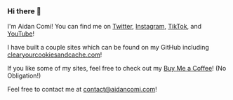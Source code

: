 ### Hi there 👋

I'm Aidan Comi!
You can find me on [Twitter](https://twitter.com/aidancomi), [Instagram](https://www.instagram.com/aidancomi/), [TikTok](https://www.tiktok.com/@aidancomi), and [YouTube](https://comi.link/youtube)!

I have built a couple sites which can be found on my GitHub including [clearyourcookiesandcache.com](https://clearyourcookiesandcache.com)!

If you like some of my sites, feel free to check out my [Buy Me a Coffee](https://www.buymeacoffee.com/aidancomi)! (No Obligation!)

Feel free to contact me at [contact@aidancomi.com](mailto:contact@aidancomi.com)!
